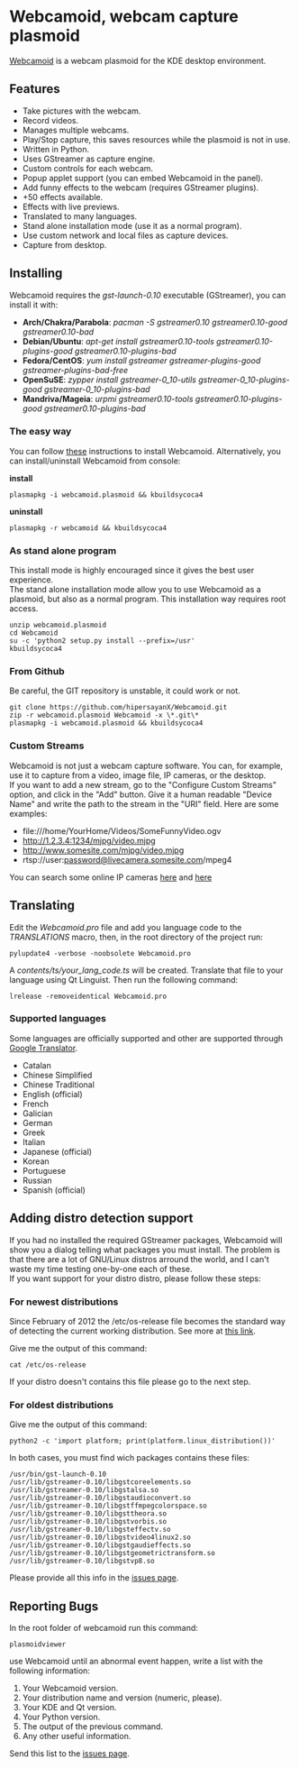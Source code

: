 # Webcamoid, webcam capture plasmoid #

[Webcamoid](http://kde-apps.org/content/show.php/Webcamoid?content=144796) is a webcam plasmoid for the KDE desktop environment.

## Features ##

* Take pictures with the webcam.
* Record videos.
* Manages multiple webcams.
* Play/Stop capture, this saves resources while the plasmoid is not in use.
* Written in Python.
* Uses GStreamer as capture engine.
* Custom controls for each webcam.
* Popup applet support (you can embed Webcamoid in the panel).
* Add funny effects to the webcam (requires GStreamer plugins).
* +50 effects available.
* Effects with live previews.
* Translated to many languages.
* Stand alone installation mode (use it as a normal program).
* Use custom network and local files as capture devices.
* Capture from desktop.

## Installing ##

Webcamoid requires the _gst-launch-0.10_ executable (GStreamer), you can install it with:

* __Arch/Chakra/Parabola__: _pacman -S gstreamer0.10 gstreamer0.10-good gstreamer0.10-bad_
* __Debian/Ubuntu__: _apt-get install gstreamer0.10-tools gstreamer0.10-plugins-good gstreamer0.10-plugins-bad_
* __Fedora/CentOS__: _yum install gstreamer gstreamer-plugins-good gstreamer-plugins-bad-free_
* __OpenSuSE__: _zypper install gstreamer-0_10-utils gstreamer-0_10-plugins-good gstreamer-0_10-plugins-bad_
* __Mandriva/Mageia__: _urpmi gstreamer0.10-tools gstreamer0.10-plugins-good gstreamer0.10-plugins-bad_

### The easy way ###

You can follow [these](http://userbase.kde.org/Plasma/Installing_Plasmoids) instructions to install Webcamoid. Alternatively, you can install/uninstall Webcamoid from console:

__install__

    plasmapkg -i webcamoid.plasmoid && kbuildsycoca4

__uninstall__

    plasmapkg -r webcamoid && kbuildsycoca4

### As stand alone program ###

This install mode is highly encouraged since it gives the best user experience.  
The stand alone installation mode allow you to use Webcamoid as a plasmoid, but also as a normal program. This installation way requires root access.

    unzip webcamoid.plasmoid
    cd Webcamoid
    su -c 'python2 setup.py install --prefix=/usr'
    kbuildsycoca4

### From Github ###

Be careful, the GIT repository is unstable, it could work or not.

    git clone https://github.com/hipersayanX/Webcamoid.git
    zip -r webcamoid.plasmoid Webcamoid -x \*.git\*
    plasmapkg -i webcamoid.plasmoid && kbuildsycoca4

### Custom Streams ###

Webcamoid is not just a webcam capture software. You can, for example, use it to capture from a video, image file, IP cameras, or the desktop.  
If you want to add a new stream, go to the "Configure Custom Streams" option, and click in the "Add" button. Give it a human readable "Device Name" and write the path to the stream in the "URI" field. Here are some examples:

* file:///home/YourHome/Videos/SomeFunnyVideo.ogv
* http://1.2.3.4:1234/mjpg/video.mjpg
* http://www.somesite.com/mjpg/video.mjpg
* rtsp://user:password@livecamera.somesite.com/mpeg4

You can search some online IP cameras [here](http://www.google.com/search?q=filetype:mjpg) and [here](http://www.google.com/search?q=rtsp+ip+cameras+demo)

## Translating ##

Edit the _Webcamoid.pro_ file and add you language code to the _TRANSLATIONS_ macro, then, in the root directory of the project run:

    pylupdate4 -verbose -noobsolete Webcamoid.pro

A _contents/ts/your_lang_code.ts_ will be created. Translate that file to your language using Qt Linguist. Then run the following command:

    lrelease -removeidentical Webcamoid.pro

### Supported languages ###

Some languages are officially supported and other are supported through [Google Translator](http://translate.google.com/).

* Catalan
* Chinese Simplified
* Chinese Traditional
* English (official)
* French
* Galician
* German
* Greek
* Italian
* Japanese (official)
* Korean
* Portuguese
* Russian
* Spanish (official)

## Adding distro detection support ##

If you had no installed the required GStreamer packages, Webcamoid will show you a dialog telling what packages you must install. The problem is that there are a lot of GNU/Linux distros arround the world, and I can't waste my time testing one-by-one each of these.  
If you want support for your distro distro, please follow these steps:

### For newest distributions ###

Since February of 2012 the /etc/os-release file becomes the standard way of detecting the current working distribution. See more at [this link](http://www.freedesktop.org/software/systemd/man/os-release.html).

Give me the output of this command:

    cat /etc/os-release

If your distro doesn't contains this file please go to the next step.

### For oldest distributions ###

Give me the output of this command:

    python2 -c 'import platform; print(platform.linux_distribution())'

In both cases, you must find wich packages contains these files:

    /usr/bin/gst-launch-0.10
    /usr/lib/gstreamer-0.10/libgstcoreelements.so
    /usr/lib/gstreamer-0.10/libgstalsa.so
    /usr/lib/gstreamer-0.10/libgstaudioconvert.so
    /usr/lib/gstreamer-0.10/libgstffmpegcolorspace.so
    /usr/lib/gstreamer-0.10/libgsttheora.so
    /usr/lib/gstreamer-0.10/libgstvorbis.so
    /usr/lib/gstreamer-0.10/libgsteffectv.so
    /usr/lib/gstreamer-0.10/libgstvideo4linux2.so
    /usr/lib/gstreamer-0.10/libgstgaudieffects.so
    /usr/lib/gstreamer-0.10/libgstgeometrictransform.so
    /usr/lib/gstreamer-0.10/libgstvp8.so

Please provide all this info in the [issues page](http://github.com/hipersayanX/Webcamoid/issues).

## Reporting Bugs ##

In the root folder of webcamoid run this command:

    plasmoidviewer

use Webcamoid until an abnormal event happen, write a list with the following information:

1. Your Webcamoid version.
2. Your distribution name and version (numeric, please).
3. Your KDE and Qt version.
4. Your Python version.
5. The output of the previous command.
6. Any other useful information.

Send this list to the [issues page](http://github.com/hipersayanX/Webcamoid/issues).
